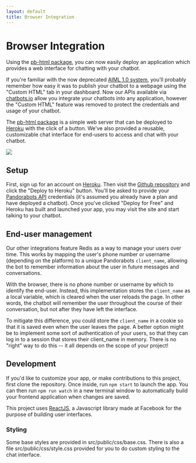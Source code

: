 ```yaml
---
layout: default
title: Browser Integration
---
```


# Browser Integration

Using the [pb-html package](https://github.com/pandorabots/pb-html), you can now easily deploy an application which provides a web interface for chatting with your chatbot.

If you're familiar with the now deprecated [AIML 1.0 system](http://www.pandorabots.com/botmaster/en/home), you'll probably remember how easy it was to publish your chatbot to a webpage using the "Custom HTML" tab in your dashboard. Now our APIs available via [chatbots.io](https://developer.pandorabots.com/) allow you integrate your chatbots into any application, however the "Custom HTML" feature was removed to protect the credentials and usage of your chatbot.

The [pb-html package](https://github.com/pandorabots/pb-html) is a simple web server that can be deployed to [Heroku](https://www.heroku.com/) with the click of a button. We've also provided a reusable, customizable chat interface for end-users to access and chat with your chatbot.

![](/images/pb-html.png)

## Setup

First, sign up for an account on [Heroku](https://www.heroku.com/). Then visit the [Github repository](https://github.com/pandorabots/pb-html) and click the "Deploy to Heroku" button. You'll be asked to provide your [Pandorabots API](https://developer.pandorabots.com/) credentials (it's assumed you already have a plan and have deployed a chatbot). Once you've clicked "Deploy for Free" and Heroku has built and launched your app, you may visit the site and start talking to your chatbot.

## End-user management

Our other integrations feature Redis as a way to manage your users over time. This works by mapping the user's phone number or username (depending on the platform) to a unique Pandorabots `client_name`, allowing the bot to remember information about the user in future messages and conversations.

With the browser, there is no phone number or username by which to identify the end-user. Instead, this implementation stores the `client_name` as a local variable, which is cleared when the user reloads the page. In other words, the chatbot will remember the user throughout the course of their conversation, but not after they have left the interface.

To mitigate this difference, you could store the `client_name` in a cookie so that it is saved even when the user leaves the page. A better option might be to implement some sort of authentication of your users, so that they can log in to a session that stores their client_name in memory. There is no "right" way to do this -- it all depends on the scope of your project!

## Development

If you'd like to customize your app, or make contributions to this project, first clone the repository. Once inside, run `npm start` to launch the app. You can then run `npm run watch` in a new terminal window to automatically build your frontend application when changes are saved.

This project uses [ReactJS](https://facebook.github.io/react/), a Javascript library made at Facebook for the purpose of building user interfaces.

### Styling

Some base styles are provided in src/public/css/base.css. There is also a file
src/public/css/style.css provided for you to do custom styling to the chat interface.
